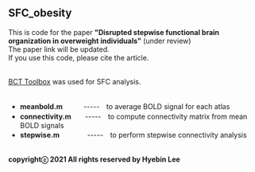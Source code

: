 ## SFC_obesity ##
This is code for the paper **"Disrupted stepwise functional brain organization in overweight individuals"** (under review)<br />
The paper link will be updated.<br />
If you use this code, please cite the article.<br /><br />

[BCT Toolbox](https://sites.google.com/site/bctnet/) was used for SFC analysis.<br /><br />

- **meanbold.m**　　　-----　to average BOLD signal for each atlas<br />
- **connectivity.m**　　-----　to compute connectivity matrix from mean BOLD signals<br />
- **stepwise.m**　　　　-----　to perform stepwise connectivity analysis<br /><br />

**copyrightⓒ 2021 All rights reserved by Hyebin Lee<br /><br />**
